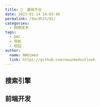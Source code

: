```yaml
---
title: 🔐  基础平台
date: 2023-01-14 14:03:46
permalink: /dacdh15/01/
categories: 
  - 网络技术
tags: 
  - DAC
  - 导航
  - 校园
author: 
  name: NWUzmed
  link: https://github.com/nwuzmedoutlook
---
```


## 搜索引擎

<ClientOnly>
  <Card :cardData="cardData0" :cardListSize=4 carTitlColor="#000" carHoverColor="#000" />
</ClientOnly>

## 前端开发

<ClientOnly>
  <Card :cardData="cardData1" :cardListSize=4 carTitlColor="#000" carHoverColor="#000" />
</ClientOnly>

<script>
export default {
  data() {
    return {
      cardData0: [
        {
          id: "0",
          cardSrc: "http://www.baidu.com/",
          cardName: "百度",
          cardContent:
            "百度——全球最大的中文搜索引擎及最大的中文网站，全球领先的人工智能公司",
        },
{cardSrc: "https://github.com/", cardImgSrc: "https://api.xinac.net/icon/?url=https://github.com/", cardName: "Github", cardContent: "面向开源及私有软件项目的托管平台",},
{cardSrc: "https://githubmemory.com/", cardImgSrc: "https://api.xinac.net/icon/?url=https://githubmemory.com/", cardName: "Githubmemory", cardContent: "search repos · vue",},
{cardSrc: "https://doc.fastgit.org/zh-cn/", cardImgSrc: "https://api.xinac.net/icon/?url=https://doc.fastgit.org/zh-cn/", cardName: "FastGit", cardContent: "一个对于 GitHub.com 的镜像加速器",},
{cardSrc: "https://hub.fastgit.org/", cardImgSrc: "https://api.xinac.net/icon/?url=https://hub.fastgit.org/", cardName: "GitHub镜像", cardContent: "Where the world builds software",},
{cardSrc: "https://toolwa.com/github/", cardImgSrc: "https://api.xinac.net/icon/?url=https://toolwa.com/github/", cardName: "GitHub加速下载", cardContent: "在线工具",},
{cardSrc: "https://jamstack.org/", cardImgSrc: "https://api.xinac.net/icon/?url=https://jamstack.org/", cardName: "Jamstack", cardContent: "For fast and secure sites",},
{cardSrc: "https://www.dnspod.cn/", cardImgSrc: "https://api.xinac.net/icon/?url=https://www.dnspod.cn/", cardName: "DNSPod", cardContent: "免费智能DNS解析服务商",},
{cardSrc: "https://gitee.com/", cardImgSrc: "https://api.xinac.net/icon/?url=https://gitee.com/", cardName: "Gitee", cardContent: "基于 Git 的代码托管和研发协作平台",},
{cardSrc: "https://www.freenom.com/", cardImgSrc: "https://api.xinac.net/icon/?url=https://www.freenom.com/", cardName: "Freenom", cardContent: "免费域名服务商",},
{cardSrc: "http://www.dot.tk/zh/index.html", cardImgSrc: "https://api.xinac.net/icon/?url=http://www.dot.tk/zh/index.html", cardName: "Dot TK", cardContent: "寻找一个新的免费域名",},
{cardSrc: "https://myssl.com/", cardImgSrc: "https://api.xinac.net/icon/?url=https://myssl.com/", cardName: "SSL/TLS安全评估报告", cardContent: "您部署的HTTPS网站安全吗?",},
{cardSrc: "https://gridea.dev/", cardImgSrc: "https://api.xinac.net/icon/?url=https://gridea.dev/", cardName: "Gridea", cardContent: "一个静态博客写作客户端",},
{cardSrc: "https://hexo.io/zh-cn/", cardImgSrc: "https://api.xinac.net/icon/?url=https://hexo.io/zh-cn/", cardName: "Hexo", cardContent: "快速、简洁且高效的博客框架",},
{cardSrc: "https://git-scm.com/", cardImgSrc: "https://api.xinac.net/icon/?url=https://git-scm.com/", cardName: "Git", cardContent: "免费的开源 分布式版本控制系统",},
{cardSrc: "https://www.jsdelivr.com/", cardImgSrc: "https://api.xinac.net/icon/?url=https://www.jsdelivr.com/", cardName: "jsDelivr", cardContent: "A free, fast, and reliable CDN for open source",},
{cardSrc: "https://workbench.umeng.com/", cardImgSrc: "https://api.xinac.net/icon/?url=https://workbench.umeng.com/", cardName: "友盟+工作台", cardContent: "国内领先的第三方全域数据智能服务商",},
{cardSrc: "http://busuanzi.ibruce.info/", cardImgSrc: "https://api.xinac.net/icon/?url=http://busuanzi.ibruce.info/", cardName: "不蒜子", cardContent: "极简网页计数器",},
{cardSrc: "https://www.jinrishici.com/#", cardImgSrc: "https://api.xinac.net/icon/?url=https://www.jinrishici.com/#", cardName: "今日诗词", cardContent: "诗词实时智能推荐 - 今日诗词开放接口 - 今日诗词 API",},
{cardSrc: "https://hitokoto.cn/", cardImgSrc: "https://api.xinac.net/icon/?url=https://hitokoto.cn/", cardName: "Hitokoto一言", cardContent: "提供一句话服务。",},
{cardSrc: "http://yijuzhan.com/", cardImgSrc: "https://api.xinac.net/icon/?url=http://yijuzhan.com/", cardName: "一句", cardContent: "汇聚有料文字",},
{cardSrc: "https://aplayer.js.org/#/zh-Hans/", cardImgSrc: "https://api.xinac.net/icon/?url=https://aplayer.js.org/#/zh-Hans/", cardName: "APlayer", cardContent: "a beautiful HTML5 music player",},
{cardSrc: "https://creativecommons.org/licenses/", cardImgSrc: "https://api.xinac.net/icon/?url=https://creativecommons.org/licenses/", cardName: "Creative Commons", cardContent: "知识共享许可协议",},
{cardSrc: "https://txc.qq.com/", cardImgSrc: "https://api.xinac.net/icon/?url=https://txc.qq.com/", cardName: "腾讯兔小巢", cardContent: "免费便捷的用户意见反馈服务平台",},
{cardSrc: "https://valine.js.org/", cardImgSrc: "https://api.xinac.net/icon/?url=https://valine.js.org/", cardName: "Valine", cardContent: "一款快速、简洁且高效的无后端评论系统。",},
{cardSrc: "https://www.5tu.cn/colors/yansebiao.html", cardImgSrc: "https://api.xinac.net/icon/?url=https://www.5tu.cn/colors/yansebiao.html", cardName: "颜色表大全", cardContent: "颜色代码 设计配色表 网页配色表",},
{cardSrc: "http://zhongguose.com/", cardImgSrc: "https://api.xinac.net/icon/?url=http://zhongguose.com/", cardName: "中国色", cardContent: "中国传统颜色",},
{cardSrc: "https://encycolorpedia.cn/", cardImgSrc: "https://api.xinac.net/icon/?url=https://encycolorpedia.cn/", cardName: "Encycolorpedia", cardContent: "十六进制颜色代码表，图表及调色板",},
{cardSrc: "https://www.color-hex.com/", cardImgSrc: "https://api.xinac.net/icon/?url=https://www.color-hex.com/", cardName: "Color Hex Color Codes", cardContent: "Color-hex gives information about colors including color models (RGB,HSL,HSV and CMYK),",},
{cardSrc: "https://mycolor.space/", cardImgSrc: "https://api.xinac.net/icon/?url=https://mycolor.space/", cardName: "ColorSpace", cardContent: "Color Palettes Generator and Color Gradient Tool",},
{cardSrc: "https://colordrop.io/", cardImgSrc: "https://api.xinac.net/icon/?url=https://colordrop.io/", cardName: "ColorDrop", cardContent: "New colors",},
{cardSrc: "https://www.sousuoyinqingtijiao.com/", cardImgSrc: "https://api.xinac.net/icon/?url=https://www.sousuoyinqingtijiao.com/", cardName: "屈站长", cardContent: "搜索引擎提交入口",},
{cardSrc: "https://www.shoulu8.net/", cardImgSrc: "https://api.xinac.net/icon/?url=https://www.shoulu8.net/", cardName: "收录吧", cardContent: "分类目录网_免费网站目录_网站收录_网址提交_免费收录网站",},
{cardSrc: "http://www.5118.link/", cardImgSrc: "https://api.xinac.net/icon/?url=http://www.5118.link/", cardName: "5118简单收录", cardContent: "免费收录网站导航网址大全",},
{cardSrc: "https://www.a4lc.com/", cardImgSrc: "https://api.xinac.net/icon/?url=https://www.a4lc.com/", cardName: "爱思链池", cardContent: "免费提交收录,发现互联网的价值！",},
{cardSrc: "https://www.17shoulu.cn/", cardImgSrc: "https://api.xinac.net/icon/?url=https://www.17shoulu.cn/", cardName: "一起收录网", cardContent: "是一个自动秒收录和全人工编辑的开放式网址收录交流和展示平台。",},
{cardSrc: "https://www.bootcss.com/p/font-awesome/design.html", cardImgSrc: "https://api.xinac.net/icon/?url=https://www.bootcss.com/p/font-awesome/design.html", cardName: "Font Awesome", cardContent: "图标字体的代码列表",},
{cardSrc: "https://fontawesome.com/v4.7.0/icons/", cardImgSrc: "https://api.xinac.net/icon/?url=https://fontawesome.com/v4.7.0/icons/", cardName: "Font Awesome Icons", cardContent: "The Icons",},
{cardSrc: "http://ip.zxinc.org/", cardImgSrc: "https://api.xinac.net/icon/?url=http://ip.zxinc.org/", cardName: "IP地址查询网站", cardContent: "在线查询IPv6/IPv4地址",},
{cardSrc: "https://www.ipaddress.com/", cardImgSrc: "https://api.xinac.net/icon/?url=https://www.ipaddress.com/", cardName: "IPAddress.com", cardContent: "The Best IP Address, Email and Networking Tools",},
{cardSrc: "https://beian.miit.gov.cn/", cardImgSrc: "https://api.xinac.net/icon/?url=https://beian.miit.gov.cn/", cardName: "ICP/IP地址/域名信息备案管理系统", cardContent: "工业和信息化部政务服务平台",},
{cardSrc: "http://api.wpbom.com/", cardImgSrc: "https://api.xinac.net/icon/?url=http://api.wpbom.com/", cardName: "免费API", cardContent: "免费API接口调用平台",},
{cardSrc: "http://api.btstu.cn/", cardImgSrc: "https://api.xinac.net/icon/?url=http://api.btstu.cn/", cardName: "搏天api", cardContent: "免费api接口平台",},
{cardSrc: "https://api.sumt.cn/", cardImgSrc: "https://api.xinac.net/icon/?url=https://api.sumt.cn/", cardName: "Kate·Api", cardContent: "免费API数据接口调用服务平台",},
{cardSrc: "https://www.free-api.com/", cardImgSrc: "https://api.xinac.net/icon/?url=https://www.free-api.com/", cardName: "接口大全", cardContent: "免费API,收集所有免费的API",},
{cardSrc: "https://api.uomg.com/", cardImgSrc: "https://api.xinac.net/icon/?url=https://api.uomg.com/", cardName: "UomgAPI", cardContent: "优启梦免费API数据接口调用服务平台",},
{cardSrc: "https://www.aliyun.com/", cardImgSrc: "https://api.xinac.net/icon/?url=https://www.aliyun.com/", cardName: "阿里云", cardContent: "上云就上阿里云",},
{cardSrc: "https://cloud.tencent.com/", cardImgSrc: "https://api.xinac.net/icon/?url=https://cloud.tencent.com/", cardName: "腾讯云", cardContent: "产业智变 云启未来",},
{cardSrc: "https://cloud.baidu.com/", cardImgSrc: "https://api.xinac.net/icon/?url=https://cloud.baidu.com/", cardName: "百度智能云", cardContent: "智能时代基础设施",},
{cardSrc: "https://www.bmob.cn/", cardImgSrc: "https://api.xinac.net/icon/?url=https://www.bmob.cn/", cardName: "Bmob后端云", cardContent: "全方位一体化的后端服务平台",},
{cardSrc: "https://www.sxl.cn/", cardImgSrc: "https://api.xinac.net/icon/?url=https://www.sxl.cn/", cardName: "上线了", cardContent: "免费建站_自助建站_免费网站建设_小程序制作",},
{cardSrc: "https://www.qingzhan.com/", cardImgSrc: "https://api.xinac.net/icon/?url=https://www.qingzhan.com/", cardName: "轻站", cardContent: "轻站无代码,零代码建站平台",},

      ],
      
      cardData1: [
        {
          id: "1",
          cardSrc: "https://cn.vuejs.org/",
          cardImgSrc:
            "https://cdn.staticaly.com/gh/Kele-Bingtang/static@master/img/tools/20220105001047.png",
          cardName: "Vue",
          cardContent: "渐进式 JavaScript 框架",
        },
        {cardSrc: "https://element.eleme.cn/#/zh-CN/", cardImgSrc: "https://cdn.staticaly.com/gh/Kele-Bingtang/static@master/img/tools/20220105001602.png", cardName: "Element-UI", cardContent: "Element，一套为开发者、设计师和产品经理准备的基于 Vue 的桌面端组件库",},
        {cardSrc: "https://www.baidu.com/", cardImgSrc: "https://api.xinac.net/icon/?url=https://www.baidu.com", cardName: "百度", cardContent: "全球最大的中文搜索引擎",},
      ],
    };
  },
};
</script>
